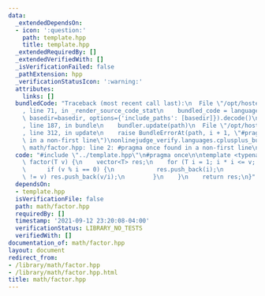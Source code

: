 ```yaml
---
data:
  _extendedDependsOn:
  - icon: ':question:'
    path: template.hpp
    title: template.hpp
  _extendedRequiredBy: []
  _extendedVerifiedWith: []
  _isVerificationFailed: false
  _pathExtension: hpp
  _verificationStatusIcon: ':warning:'
  attributes:
    links: []
  bundledCode: "Traceback (most recent call last):\n  File \"/opt/hostedtoolcache/Python/3.10.6/x64/lib/python3.10/site-packages/onlinejudge_verify/documentation/build.py\"\
    , line 71, in _render_source_code_stat\n    bundled_code = language.bundle(stat.path,\
    \ basedir=basedir, options={'include_paths': [basedir]}).decode()\n  File \"/opt/hostedtoolcache/Python/3.10.6/x64/lib/python3.10/site-packages/onlinejudge_verify/languages/cplusplus.py\"\
    , line 187, in bundle\n    bundler.update(path)\n  File \"/opt/hostedtoolcache/Python/3.10.6/x64/lib/python3.10/site-packages/onlinejudge_verify/languages/cplusplus_bundle.py\"\
    , line 312, in update\n    raise BundleErrorAt(path, i + 1, \"#pragma once found\
    \ in a non-first line\")\nonlinejudge_verify.languages.cplusplus_bundle.BundleErrorAt:\
    \ math/factor.hpp: line 2: #pragma once found in a non-first line\n"
  code: "#include \"../template.hpp\"\n#pragma once\n\ntemplate <typename T> vector<T>\
    \ factor(T v) {\n    vector<T> res;\n    for (T i = 1; i * i <= v; i++) {\n  \
    \      if (v % i == 0) {\n            res.push_back(i);\n            if (i * i\
    \ != v) res.push_back(v/i);\n        }\n    }\n    return res;\n}"
  dependsOn:
  - template.hpp
  isVerificationFile: false
  path: math/factor.hpp
  requiredBy: []
  timestamp: '2021-09-12 23:20:08-04:00'
  verificationStatus: LIBRARY_NO_TESTS
  verifiedWith: []
documentation_of: math/factor.hpp
layout: document
redirect_from:
- /library/math/factor.hpp
- /library/math/factor.hpp.html
title: math/factor.hpp
---
```


